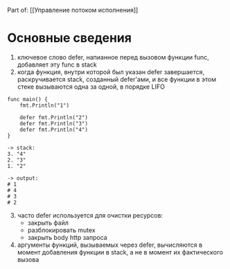 Part of: [[Управление потоком исполнения]]

# Основные сведения
1. ключевое слово defer, напианное перед вызовом функции func, добавляет эту func в stack
2. когда функция, внутри которой был указан defer завершается, раскручивается stack, созданный defer'ами, и все функции в этом стеке вызываются одна за одной, в порядке LIFO
```
func main() {
	fmt.Println("1")

	defer fmt.Println("2")
	defer fmt.Println("3")
	defer fmt.Println("4")
}

-> stack:
3. "4"
2. "3"
1. "2"

-> output:
# 1
# 4
# 3
# 2
```
3. часто defer используется для очистки ресурсов:
	- закрыть файл
	- разблокировать mutex
	- закрыть body http запроса
4. аргументы функций, вызываемых через defer, вычисляются в момент добавления функции в stack, а не в момент их фактического вызова
